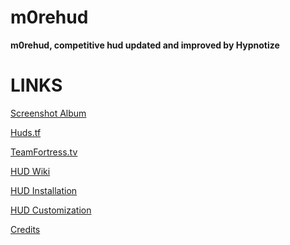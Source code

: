 # m0rehud

**m0rehud, competitive hud updated and improved by Hypnotize**

<a>LINKS</a>
====


[Screenshot Album](http://imgur.com/a/sxOyM)

[Huds.tf](http://huds.tf/forum/showthread.php?tid=248)

[TeamFortress.tv](http://www.teamfortress.tv/34115/m0re-hud)

[HUD Wiki](https://github.com/Hypnootize/m0rehud/wiki)

[HUD Installation](https://github.com/Hypnootize/m0rehud/wiki/Installation)

[HUD Customization](https://github.com/Hypnootize/m0rehud/wiki/Customization)

[Credits](https://github.com/Hypnootize/m0rehud/wiki/Credits)